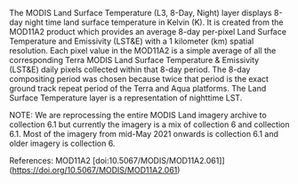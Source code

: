The MODIS Land Surface Temperature (L3, 8-Day, Night) layer displays 8-day night time land surface temperature in Kelvin (K). It is created from the MOD11A2 product which provides an average 8-day per-pixel Land Surface Temperature and Emissivity (LST&E) with a 1 kilometer (km) spatial resolution. Each pixel value in the MOD11A2 is a simple average of all the corresponding Terra MODIS Land Surface Temperature & Emissivity (LST&E) daily pixels collected within that 8-day period. The 8-day compositing period was chosen because twice that period is the exact ground track repeat period of the Terra and Aqua platforms. The Land Surface Temperature layer is a representation of nighttime LST.

NOTE: We are reprocessing the entire MODIS Land imagery archive to collection 6.1 but currently the imagery is a mix of collection 6 and collection 6.1. Most of the imagery from mid-May 2021 onwards is collection 6.1 and older imagery is collection 6.

References: MOD11A2 [doi:10.5067/MODIS/MOD11A2.061]](https://doi.org/10.5067/MODIS/MOD11A2.061)
